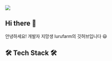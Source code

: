 <img src="https://capsule-render.vercel.app/api?type=waving&color=auto&height=200&section=header&text=lurufarm&fontSize=90" />


## Hi there 👋

안녕하세요! 개발자 지망생 lurufarm의 깃허브입니다 😃

## 🛠 Tech Stack 🛠

<!--
**lurufarm/lurufarm** is a ✨ _special_ ✨ repository because its `README.md` (this file) appears on your GitHub profile.

Here are some ideas to get you started:

- 🔭 I’m currently working on ...
- 🌱 I’m currently learning ...
- 👯 I’m looking to collaborate on ...
- 🤔 I’m looking for help with ...
- 💬 Ask me about ...
- 📫 How to reach me: ...
- 😄 Pronouns: ...
- ⚡ Fun fact: ...
-->
